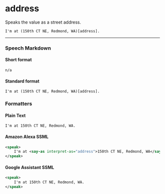 # address

Speaks the value as a street address.

```text
I'm at (150th CT NE, Redmond, WA)[address].
```

---

### Speech Markdown
#### Short format
```text
n/a
```

#### Standard format
```text
I'm at (150th CT NE, Redmond, WA)[address].
```

### Formatters
#### Plain Text
```text
I'm at 150th CT NE, Redmond, WA.
```

#### Amazon Alexa SSML
```xml
<speak>
    I'm at <say-as interpret-as="address">150th CT NE, Redmond, WA</say-as>.
</speak>
```

#### Google Assistant SSML
```xml
<speak>
    I'm at 150th CT NE, Redmond, WA.
</speak>
```
